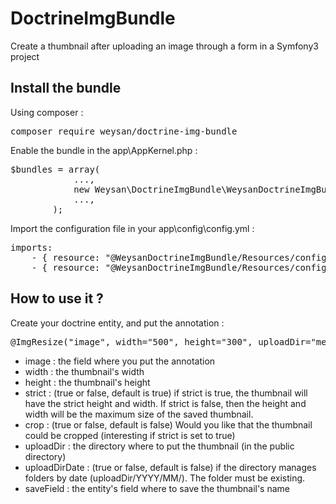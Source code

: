 # DoctrineImgBundle
Create a thumbnail after uploading an image through a form in a Symfony3 project

## Install the bundle
Using composer :

<pre>composer require weysan/doctrine-img-bundle</pre>

Enable the bundle in the app\AppKernel.php :

<pre>$bundles = array(
            ...,
            new Weysan\DoctrineImgBundle\WeysanDoctrineImgBundle(),
            ...,
        );</pre>
        
Import the configuration file in your app\config\config.yml :
<pre>imports:
	- { resource: "@WeysanDoctrineImgBundle/Resources/config/config.yml" }
    - { resource: "@WeysanDoctrineImgBundle/Resources/config/services.yml" }</pre>
    
## How to use it ?
Create your doctrine entity, and put the annotation :

<pre>@ImgResize("image", width="500", height="300", uploadDir="media/upload/article", uploadDirDate=true, saveField="path", strict=true, crop=false)</pre>

- image : the field where you put the annotation
- width : the thumbnail's width
- height : the thumbnail's height
- strict : (true or false, default is true) if strict is true, the thumbnail will have the strict height and width. If strict is false, then the height and width will be the maximum size of the saved thumbnail.
- crop : (true or false, default is false) Would you like that the thumbnail could be cropped (interesting if strict is set to true)
- uploadDir : the directory where to put the thumbnail (in the public directory)
- uploadDirDate : (true or false, default is false) if the directory manages folders by date (uploadDir/YYYY/MM/). The folder must be existing.
- saveField : the entity's field where to save the thumbnail's name
